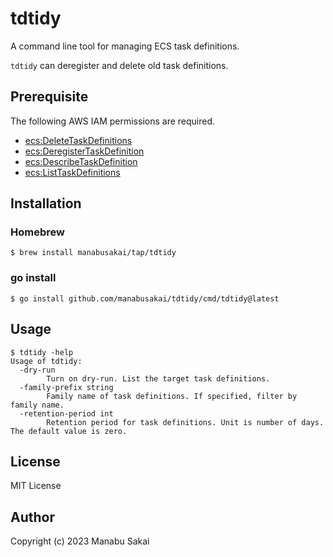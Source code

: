 # tdtidy

A command line tool for managing ECS task definitions.

`tdtidy` can deregister and delete old task definitions.

## Prerequisite

The following AWS IAM permissions are required.

- [ecs:DeleteTaskDefinitions](https://docs.aws.amazon.com/AmazonECS/latest/APIReference/API_DeleteTaskDefinitions.html)
- [ecs:DeregisterTaskDefinition](https://docs.aws.amazon.com/AmazonECS/latest/APIReference/API_DeregisterTaskDefinition.html)
- [ecs:DescribeTaskDefinition](https://docs.aws.amazon.com/AmazonECS/latest/APIReference/API_DescribeTaskDefinition.html)
- [ecs:ListTaskDefinitions](https://docs.aws.amazon.com/AmazonECS/latest/APIReference/API_ListTaskDefinitions.html)

## Installation

### Homebrew

```
$ brew install manabusakai/tap/tdtidy
```

### go install

```
$ go install github.com/manabusakai/tdtidy/cmd/tdtidy@latest
```

## Usage

```
$ tdtidy -help
Usage of tdtidy:
  -dry-run
        Turn on dry-run. List the target task definitions.
  -family-prefix string
        Family name of task definitions. If specified, filter by family name.
  -retention-period int
        Retention period for task definitions. Unit is number of days. The default value is zero.
```

## License

MIT License

## Author

Copyright (c) 2023 Manabu Sakai
